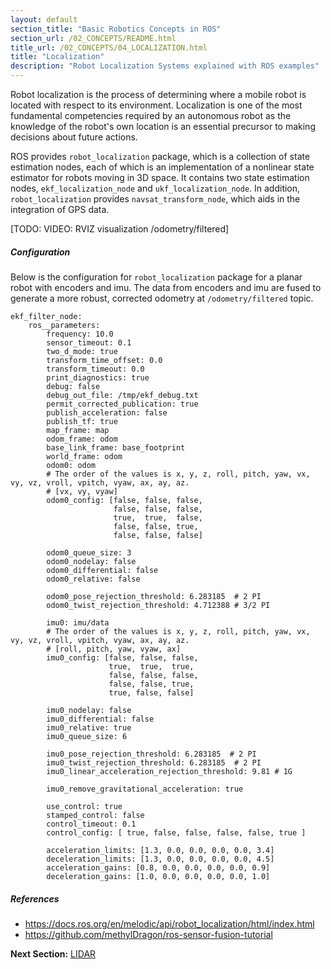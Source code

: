 ```yaml
---
layout: default
section_title: "Basic Robotics Concepts in ROS"
section_url: /02_CONCEPTS/README.html
title_url: /02_CONCEPTS/04_LOCALIZATION.html
title: "Localization"
description: "Robot Localization Systems explained with ROS examples"
---
```


Robot localization is the process of determining where a mobile robot is located with respect to its environment. Localization is one of the most fundamental competencies required by an autonomous robot as the knowledge of the robot's own location is an essential precursor to making decisions about future actions.

ROS provides `robot_localization` package, which is a collection of state estimation nodes, each of which is an implementation of a nonlinear state estimator for robots moving in 3D space. It contains two state estimation nodes, `ekf_localization_node` and `ukf_localization_node`. In addition, `robot_localization` provides `navsat_transform_node`, which aids in the integration of GPS data.


[TODO: VIDEO: RVIZ visualization /odometry/filtered]


##### Configuration 

Below is the configuration for `robot_localization` package for a planar robot with encoders and imu. The data from encoders and imu are fused to generate a more robust, corrected odometry at `/odometry/filtered` topic.

```
ekf_filter_node:
    ros__parameters:
        frequency: 10.0
        sensor_timeout: 0.1
        two_d_mode: true
        transform_time_offset: 0.0
        transform_timeout: 0.0
        print_diagnostics: true
        debug: false
        debug_out_file: /tmp/ekf_debug.txt
        permit_corrected_publication: true
        publish_acceleration: false
        publish_tf: true
        map_frame: map
        odom_frame: odom
        base_link_frame: base_footprint
        world_frame: odom
        odom0: odom
        # The order of the values is x, y, z, roll, pitch, yaw, vx, vy, vz, vroll, vpitch, vyaw, ax, ay, az.
        # [vx, vy, vyaw]
        odom0_config: [false, false, false,
                       false, false, false,
                       true,  true,  false,
                       false, false, true,
                       false, false, false]

        odom0_queue_size: 3
        odom0_nodelay: false
        odom0_differential: false
        odom0_relative: false

        odom0_pose_rejection_threshold: 6.283185  # 2 PI
        odom0_twist_rejection_threshold: 4.712388 # 3/2 PI

        imu0: imu/data
        # The order of the values is x, y, z, roll, pitch, yaw, vx, vy, vz, vroll, vpitch, vyaw, ax, ay, az.
        # [roll, pitch, yaw, vyaw, ax]
        imu0_config: [false, false, false,
                      true,  true,  true,
                      false, false, false,
                      false, false, true,
                      true, false, false]

        imu0_nodelay: false
        imu0_differential: false
        imu0_relative: true
        imu0_queue_size: 6

        imu0_pose_rejection_threshold: 6.283185  # 2 PI
        imu0_twist_rejection_threshold: 6.283185  # 2 PI
        imu0_linear_acceleration_rejection_threshold: 9.81 # 1G

        imu0_remove_gravitational_acceleration: true

        use_control: true
        stamped_control: false
        control_timeout: 0.1
        control_config: [ true, false, false, false, false, true ]

        acceleration_limits: [1.3, 0.0, 0.0, 0.0, 0.0, 3.4]
        deceleration_limits: [1.3, 0.0, 0.0, 0.0, 0.0, 4.5]
        acceleration_gains: [0.8, 0.0, 0.0, 0.0, 0.0, 0.9]
        deceleration_gains: [1.0, 0.0, 0.0, 0.0, 0.0, 1.0]
```

##### References

- https://docs.ros.org/en/melodic/api/robot_localization/html/index.html
- https://github.com/methylDragon/ros-sensor-fusion-tutorial
  
__Next Section:__ [LIDAR](05_LIDAR.md) 


